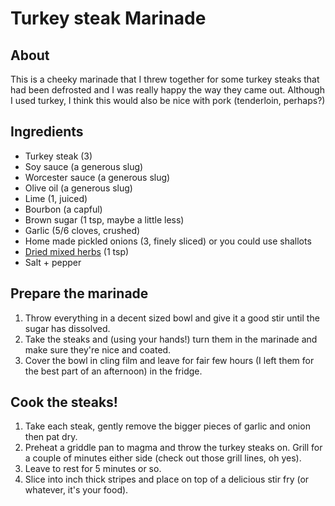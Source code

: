 # Turkey steak Marinade

## About

This is a cheeky marinade that I threw together for some turkey steaks that had been defrosted and I was really happy the way they came out. Although I used turkey, I think this would also be nice with pork (tenderloin, perhaps?)

## Ingredients

* Turkey steak (3)
* Soy sauce (a generous slug)
* Worcester sauce (a generous slug)
* Olive oil (a generous slug)
* Lime (1, juiced)
* Bourbon (a capful)
* Brown sugar (1 tsp, maybe a little less)
* Garlic (5/6 cloves, crushed)
* Home made pickled onions (3, finely sliced) or you could use shallots
* [Dried mixed herbs](http://en.wikibooks.org/wiki/Cookbook:Mixed_Herbs) (1 tsp)
* Salt + pepper

## Prepare the marinade

1. Throw everything in a decent sized bowl and give it a good stir until the sugar has dissolved.
2. Take the steaks and (using your hands!) turn them in the marinade and make sure they're nice and coated.
3. Cover the bowl in cling film and leave for fair few hours (I left them for the best part of an afternoon) in the fridge.

## Cook the steaks!

1. Take each steak, gently remove the bigger pieces of garlic and onion then pat dry.
2. Preheat a griddle pan to magma and throw the turkey steaks on. Grill for a couple of minutes either side (check out those grill lines, oh yes).
3. Leave to rest for 5 minutes or so.
4. Slice into inch thick stripes and place on top of a delicious stir fry (or whatever, it's your food).
